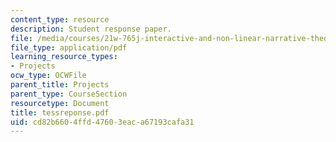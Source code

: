 ```yaml
---
content_type: resource
description: Student response paper.
file: /media/courses/21w-765j-interactive-and-non-linear-narrative-theory-and-practice-spring-2004/cd82b6604ffd47603eaca67193cafa31_tessreponse.pdf
file_type: application/pdf
learning_resource_types:
- Projects
ocw_type: OCWFile
parent_title: Projects
parent_type: CourseSection
resourcetype: Document
title: tessreponse.pdf
uid: cd82b660-4ffd-4760-3eac-a67193cafa31
---
```

